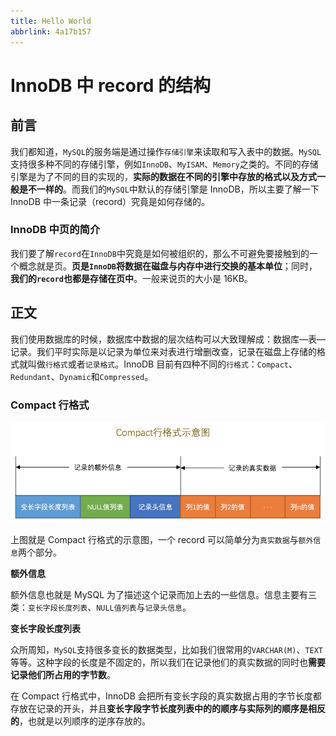 ```yaml
---
title: Hello World
abbrlink: 4a17b157
---
```


# InnoDB 中 record 的结构

## 前言

我们都知道，`MySQL`的服务端是通过操作`存储引擎`来读取和写入表中的数据。`MySQL`支持很多种不同的存储引擎，例如`InnoDB`、`MyISAM`、`Memory`之类的。不同的存储引擎是为了不同的目的实现的，**实际的数据在不同的引擎中存放的格式以及方式一般是不一样的**。而我们的`MySQL`中默认的存储引擎是 InnoDB，所以主要了解一下 InnoDB 中一条记录（record）究竟是如何存储的。

### InnoDB 中页的简介

我们要了解`record`在`InnoDB`中究竟是如何被组织的，那么不可避免要接触到的一个概念就是页。**页是`InnoDB`将数据在磁盘与内存中进行交换的基本单位**；同时，**我们的`record`也都是存储在页中**。一般来说页的大小是 16KB。

## 正文

我们使用数据库的时候，数据库中数据的层次结构可以大致理解成：数据库—表—记录。我们平时实际是以记录为单位来对表进行增删改查，记录在磁盘上存储的格式就叫做`行格式`或者`记录格式`。InnoDB 目前有四种不同的`行格式`：`Compact`、`Redundant`、`Dynamic`和`Compressed`。

### Compact 行格式

![COMPACT行格式](./assets/04-01.png)

上图就是 Compact 行格式的示意图，一个 record 可以简单分为`真实数据`与`额外信息`两个部分。

**额外信息**

额外信息也就是 MySQL 为了描述这个记录而加上去的一些信息。信息主要有三类：`变长字段长度列表`、`NULL值列表`与`记录头信息`。

**变长字段长度列表**

众所周知，`MySQL`支持很多变长的数据类型，比如我们很常用的`VARCHAR(M)`、`TEXT`等等。这种字段的长度是不固定的，所以我们在记录他们的真实数据的同时也**需要记录他们所占用的字节数**。

在 Compact 行格式中，InnoDB 会把所有变长字段的真实数据占用的字节长度都存放在记录的开头，并且**变长字段字节长度列表中的的顺序与实际列的顺序是相反的**，也就是以列顺序的逆序存放的。
